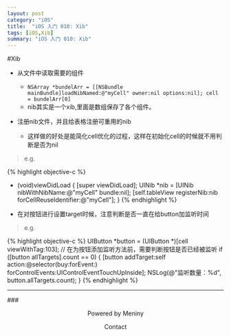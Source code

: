 ```yaml
---
layout: post
category: "iOS"
title:  "iOS 入门 010: Xib"
tags: [iOS,Xib]
summary: "iOS 入门 010: Xib"
---
```

#Xib
* 从文件中读取需要的组件  
	* `NSArray *bundelArr = [[NSBundle mainBundle]loadNibNamed:@"myCell" owner:nil options:nil];
 cell = bundelArr[0]`  
	* nib其实是一个xib,里面是数组保存了各个组件。  

* 注册nib文件，并且给表格注册可重用的nib
	* 这样做的好处是能简化cell优化的过程，这样在初始化cell的时候就不用判断是否为nil  

>e.g.

{% highlight objective-c %}
- (void)viewDidLoad {
	[super viewDidLoad];
	UINib *nib = [UINib nibWithNibName:@"myCell" bundle:nil];
	[self.tableView registerNib:nib forCellReuseIdentifier:@"myCell"];
}
{% endhighlight %}

* 在对按钮进行设置target时候，注意判断是否一直在给button加监听时间  

>e.g.

{% highlight objective-c %}
UIButton *button = (UIButton *)[cell viewWithTag:103];
// 在为按钮添加监听方法前，需要判断按钮是否已经被监听
if ([button allTargets].count == 0) {
	[button addTarget:self action:@selector(buy:forEvent:) forControlEvents:UIControlEventTouchUpInside];
	NSLog(@"监听数量：%d", button.allTargets.count);
}
{% endhighlight %}
	
***
###<center>Powered by Meniny</center>
<center>Contact <Meniny@qq.com></center>

